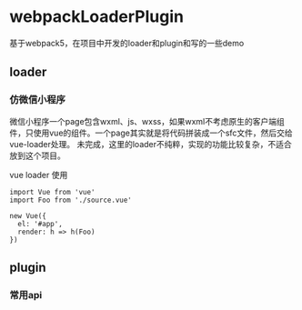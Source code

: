 # webpackLoaderPlugin
基于webpack5，在项目中开发的loader和plugin和写的一些demo

## loader
### 仿微信小程序
微信小程序一个page包含wxml、js、wxss，如果wxml不考虑原生的客户端组件，只使用vue的组件。一个page其实就是将代码拼装成一个sfc文件，然后交给vue-loader处理。
未完成，这里的loader不纯粹，实现的功能比较复杂，不适合放到这个项目。

vue loader 使用
```
import Vue from 'vue'
import Foo from './source.vue'

new Vue({
  el: '#app',
  render: h => h(Foo)
})
```

## plugin

### 常用api
